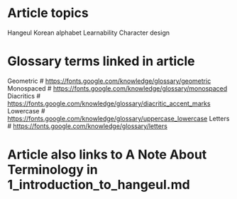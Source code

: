 # Article topics
Hangeul
Korean alphabet
Learnability
Character design

# Glossary terms linked in article
Geometric # https://fonts.google.com/knowledge/glossary/geometric
Monospaced # https://fonts.google.com/knowledge/glossary/monospaced
Diacritics # https://fonts.google.com/knowledge/glossary/diacritic_accent_marks
Lowercase # https://fonts.google.com/knowledge/glossary/uppercase_lowercase
Letters # https://fonts.google.com/knowledge/glossary/letters

# Article also links to A Note About Terminology in 1_introduction_to_hangeul.md